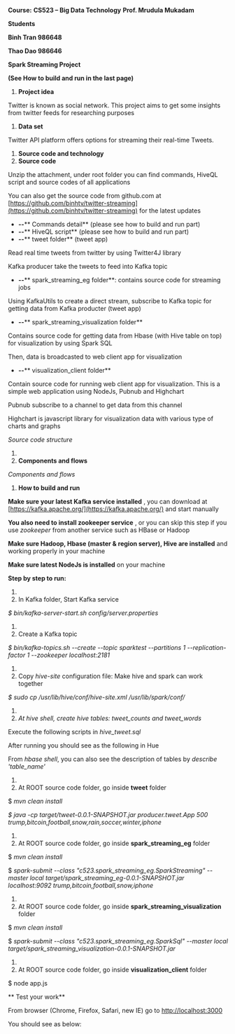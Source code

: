 **Course:**  **CS523 – Big Data Technology**
**Prof. Mrudula Mukadam**

**Students**

**Binh Tran 986648**

**Thao Dao 986646**

**Spark Streaming Project**

**(See How to build and run in the last page)**

1. **Project idea**

Twitter is known as social network. This project aims to get some insights from twitter feeds for researching purposes

1. **Data set**

Twitter API platform offers options for streaming their real-time Tweets.

1. **Source code and technology**
  1. **Source code**

Unzip the attachment, under root folder you can find commands, HiveQL script and source codes of all applications



You can also get the source code from github.com at [https://github.com/binhtv/twitter-streaming](https://github.com/binhtv/twitter-streaming) for the latest updates

- **--**** Commands detail** (please see how to build and run part)
- **--**** HiveQL script** (please see how to build and run part)
- **--**** tweet folder** (tweet app)

Read real time tweets from twitter by using Twitter4J library

Kafka producer take the tweets to feed into Kafka topic

- **--**** spark\_streaming\_eg folder**: contains source code for streaming jobs

Using KafkaUtils to create a direct stream, subscribe to Kafka topic for getting data from Kafka producter (tweet app)

- **--**** spark\_streaming\_visualization folder**

Contains source code for getting data from Hbase (with Hive table on top) for visualization by using Spark SQL

Then, data is broadcasted to web client app for visualization



- **--**** visualization\_client folder**

Contain source code for running web client app for visualization. This is a simple web application using NodeJs, Pubnub and Highchart

Pubnub subscribe to a channel to get data from this channel

Highchart is javascript library for visualization data with various type of charts and graphs



_Source code structure_

1.
  1. **Components and flows**



_Components and flows_

1. **How to build and run**

**Make sure your latest Kafka service installed** , you can download at [https://kafka.apache.org/](https://kafka.apache.org/) and start manually

**You also need to install zookeeper service** , or you can skip this step if you use _zookeeper_ from another service such as HBase or Hadoop

**Make sure Hadoop, Hbase (master &amp; region server), Hive are installed** and working properly in your machine

**Make sure latest NodeJs is installed** on your machine

**Step by step to run:**

1.
  1. In Kafka folder, Start Kafka service

_$ bin/kafka-server-start.sh config/server.properties_

1.
  1. Create a Kafka topic

_$ bin/kafka-topics.sh --create --topic sparktest --partitions 1 --replication-factor 1 --zookeeper localhost:2181_

1.
  1. Copy _hive-site_ configuration file: Make hive and spark can work together

_$ sudo cp /usr/lib/hive/conf/hive-site.xml /usr/lib/spark/conf/_

1.
  1. _At hive shell, create hive tables: tweet\_counts and tweet\_words_

Execute the following scripts in _hive\_tweet.sql_



After running you should see as the following in Hue



From _hbase shell_, you can also see the description of tables by _describe &#39;table\_name&#39;_



1.
  1. At ROOT source code folder, go inside **tweet** folder

$ _mvn clean install_

_$ java -cp target/tweet-0.0.1-SNAPSHOT.jar producer.tweet.App 500 trump,bitcoin,football,snow,rain,soccer,winter,iphone_

1.
  1. At ROOT source code folder, go inside **spark\_streaming\_eg** folder

$ _mvn clean install_

$ _spark-submit --class &quot;c523.spark\_streaming\_eg.SparkStreaming&quot; --master local target/spark\_streaming\_eg-0.0.1-SNAPSHOT.jar localhost:9092 trump,bitcoin,football,snow,iphone_

1.
  1. At ROOT source code folder, go inside **spark\_streaming\_visualization** folder

$ _mvn clean install_

$ _spark-submit --class &quot;c523.spark\_streaming\_eg.SparkSql&quot; --master local target/spark\_streaming\_visualization-0.0.1-SNAPSHOT.jar_

1.
  1. At ROOT source code folder, go inside **visualization\_client** folder

$ node app.js



**        Test your work**

From browser (Chrome, Firefox, Safari, new IE) go to [http://localhost:3000](http://localhost:3000)

You should see as below: